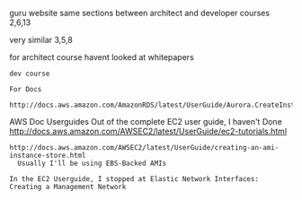 guru website
  same sections between architect and developer courses
    2,6,13

  very similar
    3,5,8

  for architect course
    havent looked at whitepapers

    dev course

    For Docs
      http://docs.aws.amazon.com/AmazonRDS/latest/UserGuide/Aurora.CreateInstance.html




AWS Doc Userguides
  Out of the complete EC2 user guide, I haven't Done
    http://docs.aws.amazon.com/AWSEC2/latest/UserGuide/ec2-tutorials.html
    
    http://docs.aws.amazon.com/AWSEC2/latest/UserGuide/creating-an-ami-instance-store.html
      Usually I'll be using EBS-Backed AMIs

    In the EC2 Userguide, I stopped at Elastic Network Interfaces: Creating a Management Network